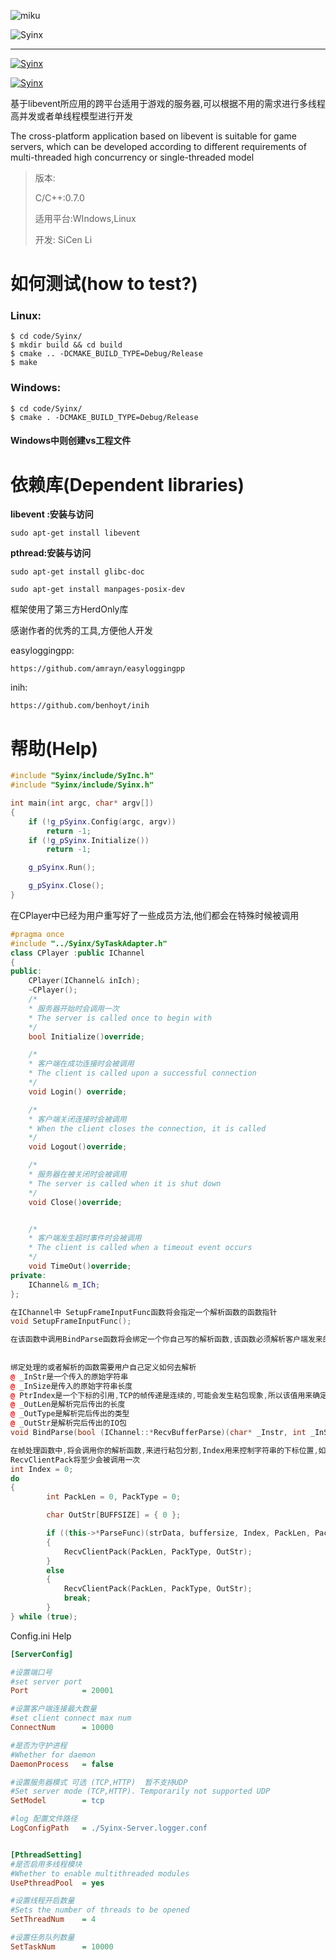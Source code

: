 

![miku](https://github.com/OnlyloveSY/ResPic/blob/master/screenshots/miku.jpeg)

![Syinx](https://github.com/OnlyloveSY/ResPic/blob/master/screenshots/Syinx.png)

------

[![Syinx](https://github.com/OnlyloveSY/ResPic/blob/master/screenshots/goto.svg)](https://www.jianshu.com/u/3f6b82b7329d)

[![Syinx](https://github.com/OnlyloveSY/ResPic/blob/master/screenshots/bhu.svg)](https://www.zhihu.com/people/lee-78-27-78/activities)

​	基于libevent所应用的跨平台适用于游戏的服务器,可以根据不用的需求进行多线程高并发或者单线程模型进行开发

The cross-platform application based on libevent is suitable for game servers, which can be developed according to different requirements of multi-threaded high concurrency or single-threaded model

> 版本:
>
> C/C++:0.7.0
>
> 适用平台:WIndows,Linux
>
> 开发: SiCen Li

# 如何测试(how to test?)

### Linux:

```
$ cd code/Syinx/
$ mkdir build && cd build
$ cmake .. -DCMAKE_BUILD_TYPE=Debug/Release
$ make
```

### Windows:

```
$ cd code/Syinx/
$ cmake . -DCMAKE_BUILD_TYPE=Debug/Release
```

#### Windows中则创建vs工程文件



# 依赖库(Dependent libraries)

**libevent :安装与访问**

`sudo apt-get install libevent`

[Libevent]:https://github.com/libevent/libevent

**pthread:安装与访问**

`sudo apt-get install glibc-doc`

`sudo apt-get install manpages-posix-dev`

[Pthread]:https://computing.llnl.gov/tutorials/pthreads/



框架使用了第三方HerdOnly库

感谢作者的优秀的工具,方便他人开发

easyloggingpp:

`https://github.com/amrayn/easyloggingpp`

inih:

`https://github.com/benhoyt/inih`





# 帮助(Help)

```c++
#include "Syinx/include/SyInc.h"
#include "Syinx/include/Syinx.h"

int main(int argc, char* argv[])
{
	if (!g_pSyinx.Config(argc, argv))
		return -1;
	if (!g_pSyinx.Initialize())
		return -1;

	g_pSyinx.Run();

	g_pSyinx.Close();
}
```



在CPlayer中已经为用户重写好了一些成员方法,他们都会在特殊时候被调用

```c++
#pragma once
#include "../Syinx/SyTaskAdapter.h"
class CPlayer :public IChannel
{
public:
	CPlayer(IChannel& inIch);
	~CPlayer();
	/*
	* 服务器开始时会调用一次
	* The server is called once to begin with
	*/
	bool Initialize()override;

	/*
	* 客户端在成功连接时会被调用
	* The client is called upon a successful connection
	*/
	void Login() override;

	/*
	* 客户端关闭连接时会被调用
	* When the client closes the connection, it is called
	*/
	void Logout()override;

	/*
	* 服务器在被关闭时会被调用
	* The server is called when it is shut down
	*/
	void Close()override;


	/*
	* 客户端发生超时事件时会被调用
	* The client is called when a timeout event occurs
	*/
	void TimeOut()override;
private:
	IChannel& m_ICh;
};
```





```c++
在IChannel中 SetupFrameInputFunc函数将会指定一个解析函数的函数指针
void SetupFrameInputFunc();

在该函数中调用BindParse函数将会绑定一个你自己写的解析函数,该函数必须解析客户端发来的包
    
    
绑定处理的或者解析的函数需要用户自己定义如何去解析
@ _InStr是一个传入的原始字符串
@ _InSize是传入的原始字符串长度
@ PtrIndex是一个下标的引用,TCP的帧传递是连续的,可能会发生粘包现象,所以该值用来确定每个包的拆分后的位置
@ _OutLen是解析完后传出的长度
@ _OutType是解析完后传出的类型
@ _OutStr是解析完后传出的IO包    
void BindParse(bool (IChannel::*RecvBufferParse)(char* _Instr, int _InSize, int& PtrIndex, int& _OutLen, int& _OutType, char* _OutStr));

在帧处理函数中,将会调用你的解析函数,来进行粘包分割,Index用来控制字符串的下标位置,如果分割完毕后返回false
RecvClientPack将至少会被调用一次
int Index = 0;
do
{
		int PackLen = 0, PackType = 0;

		char OutStr[BUFFSIZE] = { 0 };

		if ((this->*ParseFunc)(strData, buffersize, Index, PackLen, PackType, OutStr))
		{
			RecvClientPack(PackLen, PackType, OutStr);
		}
		else
		{
			RecvClientPack(PackLen, PackType, OutStr);
			break;
		}
} while (true);
```



Config.ini Help

```ini
[ServerConfig]

#设置端口号
#set server port
Port			= 20001

#设置客户端连接最大数量
#set client connect max num
ConnectNum		= 10000

#是否为守护进程
#Whether for daemon
DaemonProcess	= false

#设置服务器模式 可选 (TCP,HTTP)  暂不支持UDP
#Set server mode (TCP,HTTP). Temporarily not supported UDP
SetModel		= tcp

#log 配置文件路径
LogConfigPath	= ./Syinx-Server.logger.conf 


[PthreadSetting]
#是否启用多线程模块
#Whether to enable multithreaded modules
UsePthreadPool	= yes

#设置线程开启数量
#Sets the number of threads to be opened
SetThreadNum	= 4

#设置任务队列数量
SetTaskNum		= 10000
```








